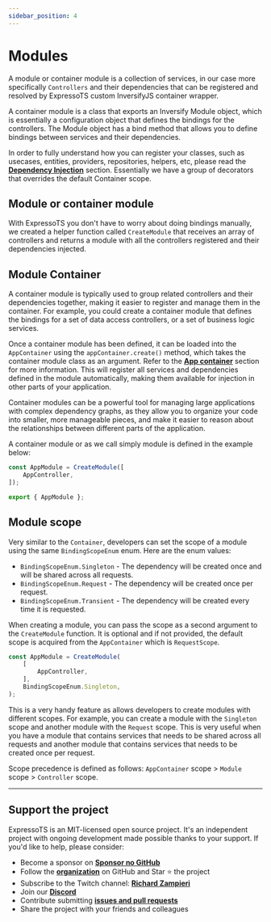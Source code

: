 ```yaml
---
sidebar_position: 4
---
```


# Modules

A module or container module is a collection of services, in our case more specifically `Controllers` and their dependencies that can be registered and resolved by ExpressoTS custom InversifyJS container wrapper.

A container module is a class that exports an Inversify Module object, which is essentially a configuration object that defines the bindings for the controllers. The Module object has a bind method that allows you to define bindings between services and their dependencies.

In order to fully understand how you can register your classes, such as usecases, entities, providers, repositories, helpers, etc, please read the **[Dependency Injection](di.md)** section. Essentially we have a group of decorators that overrides the default Container scope.

## Module or container module

With ExpressoTS you don't have to worry about doing bindings manually, we created a helper function called `CreateModule` that receives an array of controllers and returns a module with all the controllers registered and their dependencies injected.

## Module Container

A container module is typically used to group related controllers and their dependencies together, making it easier to register and manage them in the container. For example, you could create a container module that defines the bindings for a set of data access controllers, or a set of business logic services.

Once a container module has been defined, it can be loaded into the `AppContainer` using the `appContainer.create()` method, which takes the container module class as an argument. Refer to the **[App container](app-container.md)** section for more information. This will register all services and dependencies defined in the module automatically, making them available for injection in other parts of your application.

Container modules can be a powerful tool for managing large applications with complex dependency graphs, as they allow you to organize your code into smaller, more manageable pieces, and make it easier to reason about the relationships between different parts of the application.

A container module or as we call simply module is defined in the example below:

```typescript
const AppModule = CreateModule([
    AppController,
]);

export { AppModule };
```

## Module scope

Very similar to the `Container`, developers can set the scope of a module using the same `BindingScopeEnum` enum. Here are the enum values:

- `BindingScopeEnum.Singleton` - The dependency will be created once and will be shared across all requests.
- `BindingScopeEnum.Request` - The dependency will be created once per request.
- `BindingScopeEnum.Transient` - The dependency will be created every time it is requested.

When creating a module, you can pass the scope as a second argument to the `CreateModule` function. It is optional and if not provided, the default scope is acquired from the `AppContainer` which is `RequestScope`.

```typescript
const AppModule = CreateModule(
    [
        AppController,
    ],
    BindingScopeEnum.Singleton,
);
```

This is a very handy feature as allows developers to create modules with different scopes. For example, you can create a module with the `Singleton` scope and another module with the `Request` scope. This is very useful when you have a module that contains services that needs to be shared across all requests and another module that contains services that needs to be created once per request.

Scope precedence is defined as follows: `AppContainer` scope > `Module` scope > `Controller` scope.

---

## Support the project

ExpressoTS is an MIT-licensed open source project. It's an independent project with ongoing development made possible thanks to your support. If you'd like to help, please consider:

- Become a sponsor on **[Sponsor no GitHub](https://github.com/sponsors/expressots)**
- Follow the **[organization](https://github.com/expressots)** on GitHub and Star ⭐ the project
- Subscribe to the Twitch channel: **[Richard Zampieri](https://www.twitch.tv/richardzampieri)**
- Join our **[Discord](https://discord.com/invite/PyPJfGK)**
- Contribute submitting **[issues and pull requests](https://github.com/expressots/expressots/issues/new/choose)**
- Share the project with your friends and colleagues
